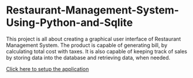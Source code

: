 # Restaurant-Management-System-Using-Python-and-Sqlite
This project is all about creating a graphical user interface of Restaurant Management System. The product is capable of generating bill, by calculating total cost with taxes. It is also capable of keeping track of sales by storing data into the database and retrieving data, when needed.

[Click here to setup the application](https://github.com/LiteshGhute/Restaurant-Management-System-Using-Python-and-Sqlite/blob/main/Report.pdf)
